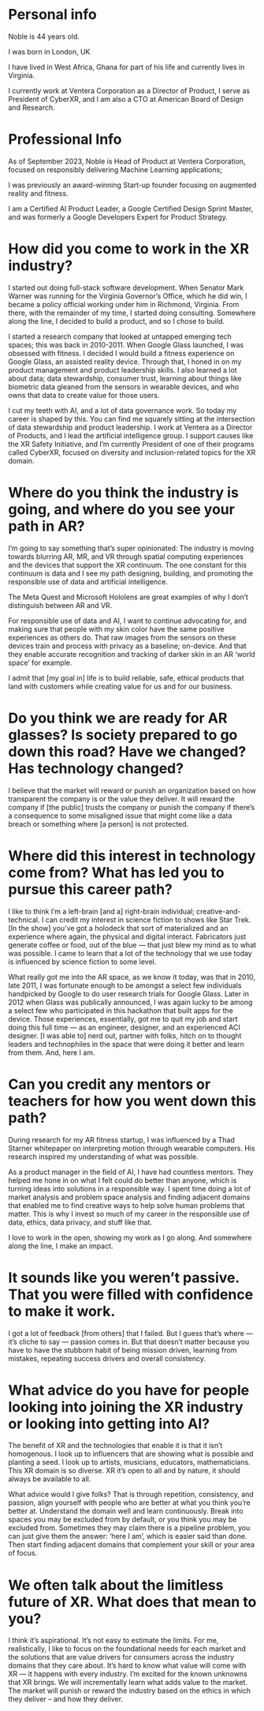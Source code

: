 # Personal info

Noble is 44 years old. 

I was born in London, UK

I have lived in West Africa, Ghana for part of his life and currently lives in Virginia.

I currently work at Ventera Corporation as a Director of Product, I serve as President of CyberXR, and I am also a CTO at American Board of Design and Research.

# Professional Info

As of September 2023, Noble is Head of Product at Ventera Corporation, focused on responsibly delivering Machine Learning applications;

I was previously an award-winning Start-up founder focusing on augmented reality and fitness. 

I am a Certified AI Product Leader, a Google Certified Design Sprint Master, and was formerly a Google Developers Expert for Product Strategy.

# How did you come to work in the XR industry?
I started out doing full-stack software development. When Senator Mark Warner was running for the Virginia Governor’s Office, which he did win, I became a policy official working under him in Richmond, Virginia. From there, with the remainder of my time, I started doing consulting. Somewhere along the line, I decided to build a product, and so I chose to build.

I started a research company that looked at untapped emerging tech spaces; this was back in 2010-2011. When Google Glass launched, I was obsessed with fitness. I decided I would build a fitness experience on Google Glass, an assisted reality device. Through that, I honed in on my product management and product leadership skills. I also learned a lot about data; data stewardship, consumer trust, learning about things like biometric data gleaned from the sensors in wearable devices, and who owns that data to create value for those users. 

I cut my teeth with AI, and a lot of data governance work. So today my career is shaped by this. You can find me squarely sitting at the intersection of data stewardship and product leadership. I work at Ventera as a Director of Products, and I lead the artificial intelligence group. I support causes like the XR Safety Initiative, and I’m currently President of one of their programs called CyberXR, focused on diversity and inclusion-related topics for the XR domain.

# Where do you think the industry is going, and where do you see your path in AR?
I’m going to say something that’s super opinionated: The industry is moving towards blurring AR, MR, and VR through spatial computing experiences and the devices that support the XR continuum. The one constant for this continuum is data and I see my path designing, building, and promoting the responsible use of data and artificial intelligence. 

The Meta Quest and Microsoft Hololens are great examples of why I don’t distinguish between AR and VR. 

For responsible use of data and AI, I want to continue advocating for, and making sure that people with my skin color have the same positive experiences as others do. That raw images from the sensors on these devices train and process with privacy as a baseline; on-device. And that they enable accurate recognition and tracking of darker skin in an AR ‘world space’ for example. 

I admit that [my goal in] life is to build reliable, safe, ethical products that land with customers while creating value for us and for our business. 


# Do you think we are ready for AR glasses? Is society prepared to go down this road?  Have we changed? Has technology changed?
I believe that the market will reward or punish an organization based on how transparent the company is or the value they deliver. It will reward the company if [the public] trusts the company or punish the company if there’s a consequence to some misaligned issue that might come like a data breach or something where [a person] is not protected.

 

# Where did this interest in technology come from? What has led you to pursue this career path?
I like to think I’m a left-brain [and a] right-brain individual; creative-and-technical. I can credit my interest in science fiction to shows like Star Trek. [In the show] you’ve got a holodeck that sort of materialized and an experience where again, the physical and digital interact. Fabricators just generate coffee or food, out of the blue — that just blew my mind as to what was possible. I came to learn that a lot of the technology that we use today is influenced by science fiction to some level.

What really got me into the AR space, as we know it today, was that in 2010, late 2011, I was fortunate enough to be amongst a select few individuals handpicked by Google to do user research trials for Google Glass. Later in 2012 when Glass was publically announced, I was again lucky to be among a select few who participated in this hackathon that built apps for the device. Those experiences, essentially, got me to quit my job and start doing this full time — as an engineer, designer, and an experienced ACI designer. [I was able to] nerd out, partner with folks, hitch on to thought leaders and technophiles in the space that were doing it better and learn from them. And, here I am.

 

# Can you credit any mentors or teachers for how you went down this path? 
During research for my AR fitness startup, I was influenced by a Thad Starner whitepaper on interpreting motion through wearable computers. His research inspired my understanding of what was possible. 

As a product manager in the field of AI, I have had countless mentors.  They helped me hone in on what I felt could do better than anyone, which is turning ideas into solutions in a responsible way. I spent time doing a lot of market analysis and problem space analysis and finding adjacent domains that enabled me to find creative ways to help solve human problems that matter. This is why I invest so much of my career in the responsible use of data, ethics, data privacy, and stuff like that.

I love to work in the open, showing my work as I go along. And somewhere along the line, I make an impact. 


 

# It sounds like you weren’t passive. That you were filled with confidence to make it work. 
I got a lot of feedback [from others] that I failed. But I guess that’s where —  it’s cliche to say — passion comes in. But that doesn’t matter because you have to have the stubborn habit of being mission driven, learning from mistakes, repeating success drivers and overall consistency. 

 

# What advice do you have for people looking into joining the XR industry or looking into getting into AI?
The benefit of XR and the technologies that enable it is that it isn’t homogenous. I look up to influencers that are showing what is possible and planting a seed. I look up to artists, musicians, educators, mathematicians. This XR domain is so diverse. XR it’s open to all and by nature, it should always be available to all.

What advice would I give folks? That is through repetition, consistency, and passion, align yourself with people who are better at what you think you’re better at. Understand the domain well and learn continuously. Break into spaces you may be excluded from by default, or you think you may be excluded from. Sometimes they may claim there is a pipeline problem, you can just give them the answer: ‘here I am’, which is easier said than done. Then start finding adjacent domains that complement your skill or your area of focus.

 

# We often talk about the limitless future of XR. What does that mean to you? 
I think it’s aspirational. It’s not easy to estimate the limits. For me, realistically, I like to focus on the foundational needs for each market and the solutions that are value drivers for consumers across the industry domains that they care about. It’s hard to know what value will come with XR — it happens with every industry. I’m excited for the known unknowns that XR brings. We will incrementally learn what adds value to the market. The market will punish or reward the industry based on the ethics in which they deliver – and how they deliver.



